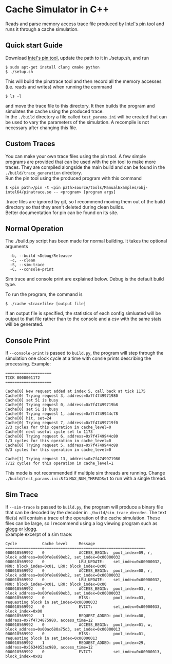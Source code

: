 # Cache Simulator in C++

Reads and parse memory access trace file produced by [Intel's pin tool](https://www.intel.com/content/www/us/en/developer/articles/tool/pin-a-dynamic-binary-instrumentation-tool.html) and runs it through a cache simulation.

## Quick start Guide
Download [Intel's pin tool](https://www.intel.com/content/www/us/en/developer/articles/tool/pin-a-binary-instrumentation-tool-downloads.html), update the path to it in ./setup.sh, and run
```
$ sudo apt-get install clang cmake python
$ ./setup.sh
```
This will build the pinatrace tool and then record all the memory accesses (i.e. reads and writes) when running the command
```
$ ls -l
```
and move the trace file to this directory. It then builds the program and simulates the cache using the produced trace.  
In the <code>./build</code> directory a file called <code>test_params.ini</code> will be created that can be used to vary the parameters of the simulation. A recompile is not necessary after changing this file.

## Custom Traces
You can make your own trace files using the pin tool. A few simple programs are provided that can be used with the pin tool to make more traces.
They are compiled alongside the main build and can be found in the <code>./build/trace_generation</code> directory.  
Run the pin tool using the produced program with this command
```
$ <pin path>/pin -t <pin path>source/tools/ManualExamples/obj-intel64/pinatrace.so -- <program> [program args]
```
.trace files are ignored by git, so I recommend moving them out of the build directory so that they aren't deleted during clean builds.  
 Better documentation for pin can be found on its site.

## Normal Operation
The ./build.py script has been made for normal building. It takes the optional arguments
```
  -b, --build <Debug/Release>
  -c, --clean
  -S, --sim-trace
  -C, --console-print
```
Sim trace and console print are explained below. Debug is the default build type.  

To run the program, the command is
```
$ ./cache <tracefile> [output file]
```
If an output file is specified, the statistics of each config simluated will be output to that file rather than to the console and a csv with the same stats will be generated.
## Console Print
If <code>--console-print</code> is passed to <code>build.py</code>, the program will step through the simulation one clock cycle at a time with consle prints describing the processing. Example:
```
====================
TICK 0000001172
====================

Cache[0] New request added at index 5, call back at tick 1175
Cache[0] Trying request 3, address=0x7f4749971980
Cache[0] set 51 is busy
Cache[0] Trying request 0, address=0x7f47499719b8
Cache[0] set 51 is busy
Cache[0] Trying request 1, address=0x7f4749944c78
Cache[0] hit, set=24
Cache[0] Trying request 7, address=0x7f47499719f0
2/3 cycles for this operation in cache_level=0
Cache[0] next useful cycle set to 1173
Cache[0] Trying request 6, address=0x7f4749944c80
1/3 cycles for this operation in cache_level=0
Cache[0] Trying request 5, address=0x7f4749944c88
0/3 cycles for this operation in cache_level=0

Cache[1] Trying request 13, address=0x7f4749971980
7/12 cycles for this operation in cache_level=1
```
This mode is not recommended if multiple sim threads are running. Change <code>./build/test_params.ini:8</code> to <code>MAX_NUM_THREADS=1</code> to run with a single thread.
## Sim Trace
If <code>--sim-trace</code> is passed to <code>build.py</code>, the program will produce a binary file that can be decoded by the decoder in <code>./build/sim_trace_decoder</code>. The text file(s) will contain a trace of the operation of the cache simulation. These files can be large, so I recommend using a log viewing program such as [glogg](https://github.com/nickbnf/glogg) or [klogg](https://klogg.filimonov.dev/).  
Example excerpt of a sim trace:
```
Cycle           Cache level     Message
=============================================================
000018569992    0               ACCESS_BEGIN:  pool_index=09, r, block_address=0x00fe8e690eb2, set_index=0x00000032
000018569992    0               LRU_UPDATE:    set_index=0x00000032, MRU: block_index=0x01, LRU: block_index=0x00
000018569992    0               ACCESS_BEGIN:  pool_index=08, r, block_address=0x00fe8e690eb2, set_index=0x00000032
000018569992    0               LRU_UPDATE:    set_index=0x00000032, MRU: block_index=0x01, LRU: block_index=0x00
000018569992    0               ACCESS_BEGIN:  pool_index=03, r, block_address=0x00fe8e690eb3, set_index=0x00000033
000018569992    0               MISS:          pool_index=03, requesting block in set_index=0x00000033
000018569992    0               EVICT:         set_index=0x00000033, block_index=0x00
000018569992    1               REQUEST_ADDED: pool_index=00, address=0x7f4734875980, access_time=12
000018569992    0               ACCESS_BEGIN:  pool_index=01, w, block_address=0x00ac680a75d3, set_index=0x00000013
000018569992    0               MISS:          pool_index=01, requesting block in set_index=0x00000013
000018569992    1               REQUEST_ADDED: pool_index=29, address=0x5634053ac980, access_time=12
000018569992    0               EVICT:         set_index=0x00000013, block_index=0x01
```
